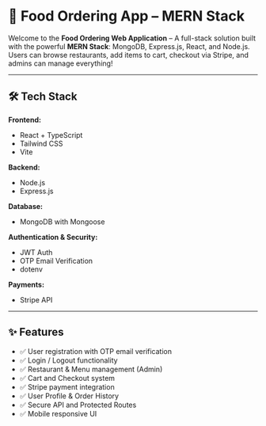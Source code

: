 # 🍕 Food Ordering App – MERN Stack

Welcome to the **Food Ordering Web Application** – A full-stack solution built with the powerful **MERN Stack**: MongoDB, Express.js, React, and Node.js. Users can browse restaurants, add items to cart, checkout via Stripe, and admins can manage everything!

---

## 🛠️ Tech Stack

**Frontend:**
- React + TypeScript
- Tailwind CSS
- Vite

**Backend:**
- Node.js
- Express.js

**Database:**
- MongoDB with Mongoose

**Authentication & Security:**
- JWT Auth
- OTP Email Verification
- dotenv

**Payments:**
- Stripe API

---

## ✨ Features

- ✅ User registration with OTP email verification
- ✅ Login / Logout functionality
- ✅ Restaurant & Menu management (Admin)
- ✅ Cart and Checkout system
- ✅ Stripe payment integration
- ✅ User Profile & Order History
- ✅ Secure API and Protected Routes
- ✅ Mobile responsive UI

